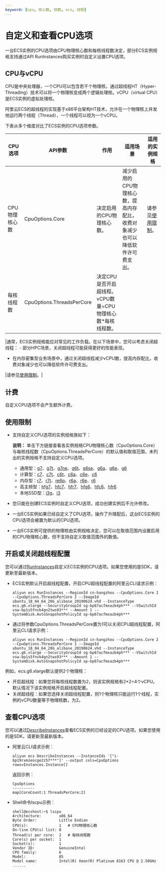 ```yaml
---
keyword: [cpu, 核心数, 核数, ecs, 线程]
---
```


# 自定义和查看CPU选项

一台ECS实例的CPU选项由CPU物理核心数和每核线程数决定，部分ECS实例规格支持通过API RunInstances购买实例时自定义设置CPU选项。

## CPU与vCPU

CPU是中央处理器，一个CPU可以包含若干个物理核，通过超线程HT（Hyper-Threading）技术可以将一个物理核变成两个逻辑处理核。vCPU（virtual CPU）是ECS实例的虚拟处理核。

阿里云ECS的超线程的实现基于x86平台架构HT技术，允许在一个物理核上并发地运行两个线程（Thread），一个线程可以视为一个vCPU。

下表从多个维度对比了ECS实例的CPU选项参数。

|CPU选项|API参数|作用|适用场景|适用的实例规格|
|-----|-----|--|----|-------|
|CPU物理核心数|CpuOptions.Core|决定启用的CPU物理核心数。|减少启用的CPU物理核心数，提高内存配比，收费对象减少也可以降低软件许可费支出。|请参见[使用限制](#section_f4c_fvs_984)。|
|每核线程数|CpuOptions.ThreadsPerCore|决定CPU是否开启超线程。 vCPU数量=CPU物理核心数\*每核线程数。

|通常，ECS实例规格能应对常见的工作负载。在以下场景中，您可以考虑关闭超线程： -   部分HPC场景，关闭超线程可能获得更好的性能表现。
-   在内存密集型业务场景中，通过关闭超线程减少vCPU数，提高内存配比，收费对象减少也可以降低软件许可费支出。

|请参见[使用限制](#section_f4c_fvs_984)。|

## 计费

自定义CPU选项不会产生额外计费。

## 使用限制

-   支持自定义CPU选项的实例规格族如下：

    **说明：** 单击下方链接查看各实例规格CPU物理核心数（CpuOptions.Core）与每核线程数（CpuOptions.ThreadsPerCore）的默认值和取值范围，未列出的实例规格不支持自定义CPU选项。

    -   通用型：[g7](/intl.zh-CN/实例/管理实例/自定义CPU选项/通用型实例规格族取值表.md)、[g7t](/intl.zh-CN/实例/管理实例/自定义CPU选项/通用型实例规格族取值表.mdt)、[g7ne](/intl.zh-CN/实例/管理实例/自定义CPU选项/通用型实例规格族取值表.md)、[g6t](/intl.zh-CN/实例/管理实例/自定义CPU选项/通用型实例规格族取值表.md)、[g6se](/intl.zh-CN/实例/管理实例/自定义CPU选项/通用型实例规格族取值表.md)、[g6a](/intl.zh-CN/实例/管理实例/自定义CPU选项/通用型实例规格族取值表.md)、[g6e](/intl.zh-CN/实例/管理实例/自定义CPU选项/通用型实例规格族取值表.mde)、[g6](/intl.zh-CN/实例/管理实例/自定义CPU选项/通用型实例规格族取值表.md)
    -   计算型：[c7](/intl.zh-CN/实例/管理实例/自定义CPU选项/计算型实例规格族取值表.md)、[c7t](/intl.zh-CN/实例/管理实例/自定义CPU选项/计算型实例规格族取值表.mdt)、[c6t](/intl.zh-CN/实例/管理实例/自定义CPU选项/计算型实例规格族取值表.mdt)、[c6a](/intl.zh-CN/实例/管理实例/自定义CPU选项/计算型实例规格族取值表.mda)、[c6e](/intl.zh-CN/实例/管理实例/自定义CPU选项/计算型实例规格族取值表.md)、[c6](/intl.zh-CN/实例/管理实例/自定义CPU选项/计算型实例规格族取值表.md)
    -   内存型：[r7](/intl.zh-CN/实例/管理实例/自定义CPU选项/内存型实例规格族取值表.md)、[r7t](/intl.zh-CN/实例/管理实例/自定义CPU选项/内存型实例规格族取值表.md)、[re6p](/intl.zh-CN/实例/管理实例/自定义CPU选项/内存型实例规格族取值表.md)、[r6a](/intl.zh-CN/实例/管理实例/自定义CPU选项/内存型实例规格族取值表.md)、[r6e](/intl.zh-CN/实例/管理实例/自定义CPU选项/内存型实例规格族取值表.mde)、[r6](/intl.zh-CN/实例/管理实例/自定义CPU选项/内存型实例规格族取值表.md)
    -   高主频型：[hfg7](/intl.zh-CN/实例/管理实例/自定义CPU选项/高主频型实例规格族取值表.md)、[hfc7](/intl.zh-CN/实例/管理实例/自定义CPU选项/高主频型实例规格族取值表.md)、[hfr7](/intl.zh-CN/实例/管理实例/自定义CPU选项/高主频型实例规格族取值表.md)、[hfg6](/intl.zh-CN/实例/管理实例/自定义CPU选项/高主频型实例规格族取值表.md)、[hfc6](/intl.zh-CN/实例/管理实例/自定义CPU选项/高主频型实例规格族取值表.md)、[hfr6](/intl.zh-CN/实例/管理实例/自定义CPU选项/高主频型实例规格族取值表.md)
    -   本地SSD型：[i3g](/intl.zh-CN/实例/管理实例/自定义CPU选项/本地SSD型实例规格族取值表.mdg)、[i3](/intl.zh-CN/实例/管理实例/自定义CPU选项/本地SSD型实例规格族取值表.md)
-   您只能在创建ECS实例时自定义CPU选项，成功创建实例后不允许修改。
-   一台ECS实例如果已经自定义了CPU选项，操作了升降配后，这台ECS实例的CPU选项会被置为默认的CPU选项。
-   一台ECS实例可提供的物理核由实例规格决定，您可以在取值范围内设置启用的CPU物理核心数，但不支持自定义取值范围外的数值。

## 开启或关闭超线程配置

您可以通过[RunInstances](/intl.zh-CN/API参考/实例/RunInstances.md)自定义ECS实例的CPU选项。如果您使用的是SDK，请更新至最新版本。

-   ECS实例默认开启超线程配置，开启CPU超线程配置的阿里云CLI请求示例：

    ```
    aliyun ecs RunInstances --RegionId cn-hangzhou --CpuOptions.Core 2 --CpuOptions.ThreadsPerCore 2 --ImageId ubuntu_18_04_64_20G_alibase_20190624.vhd --InstanceType ecs.g6.xlarge --SecurityGroupId sg-bp67acfmxazb4ph*** --VSwitchId vsw-bp1s5fnvk4gn2tws03*** --Amount 1 --SystemDisk.AutoSnapshotPolicyId sp-bp67acfmxazb4ph***
    ```

-   通过将参数CpuOptions.ThreadsPerCore置为1可以关闭CPU超线程配置，阿里云CLI请求示例：

    ```
    aliyun ecs RunInstances --RegionId cn-hangzhou --CpuOptions.Core 2 --CpuOptions.ThreadsPerCore 1 --ImageId ubuntu_18_04_64_20G_alibase_20190624.vhd --InstanceType ecs.g6.xlarge --SecurityGroupId sg-bp67acfmxazb4ph*** --VSwitchId vsw-bp1s5fnvk4gn2tws03*** --Amount 1 --SystemDisk.AutoSnapshotPolicyId sp-bp67acfmxazb4ph***
    ```


例如，ecs.g6.xlarge默认提供2个物理核：

-   开启超线程：如果您将每核线程数置为2，则该实例规格有2\*2=4个vCPU。默认情况下该实例规格开启超线程配置。
-   关闭超线程：如果您选择关闭超线程配置，则1个物理核只能运行1个线程，实例的vCPU数量等于物理核数，为2。

## 查看CPU选项

您可以通过[DescribeInstances](/intl.zh-CN/API参考/实例/DescribeInstances.md)查看ECS实例的已经设定的CPU选项。如果您使用的是SDK，请更新至最新版本。

-   阿里云CLI请求示例：

    ```
    aliyun ecs DescribeInstances --InstanceIds '["i-bp19rxmzeocge2z57***"]' --output cols=CpuOptions rows=Instances.Instance[]
    ```

    返回示例：

    ```
    CpuOptions
    ----------
    map[CoreCount:1 ThreadsPerCore:2]
    ```

-   Shell命令lscpu示例：

    ```
    shell@ecshost:~$ lscpu
    Architecture:        x86_64
    Byte Order:          Little Endian
    CPU(s):              1   # CPU物理核心数
    On-line CPU(s) list: 0
    Thread(s) per core:  2   # 每核线程数
    Core(s) per socket:  1
    Socket(s):           1
    Vendor ID:           GenuineIntel
    CPU family:          6
    Model:               85
    Model name:          Intel(R) Xeon(R) Platinum 8163 CPU @ 2.50GHz
    ......
    ```


